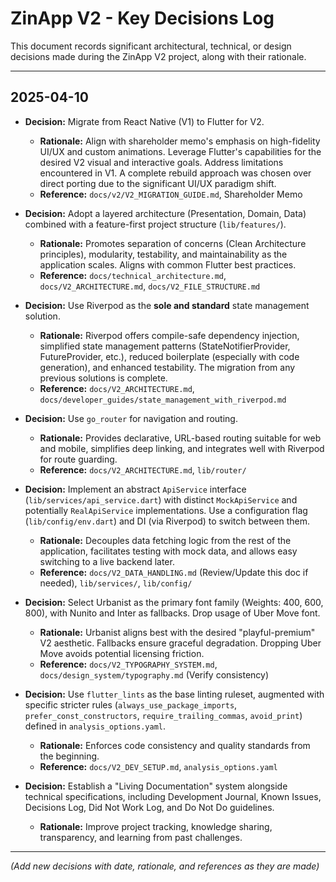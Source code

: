 # ZinApp V2 - Key Decisions Log

This document records significant architectural, technical, or design decisions made during the ZinApp V2 project, along with their rationale.

---

## 2025-04-10

*   **Decision:** Migrate from React Native (V1) to Flutter for V2.
    *   **Rationale:** Align with shareholder memo's emphasis on high-fidelity UI/UX and custom animations. Leverage Flutter's capabilities for the desired V2 visual and interactive goals. Address limitations encountered in V1. A complete rebuild approach was chosen over direct porting due to the significant UI/UX paradigm shift.
    *   **Reference:** `docs/v2/V2_MIGRATION_GUIDE.md`, Shareholder Memo

*   **Decision:** Adopt a layered architecture (Presentation, Domain, Data) combined with a feature-first project structure (`lib/features/`).
    *   **Rationale:** Promotes separation of concerns (Clean Architecture principles), modularity, testability, and maintainability as the application scales. Aligns with common Flutter best practices.
    *   **Reference:** `docs/technical_architecture.md`, `docs/V2_ARCHITECTURE.md`, `docs/V2_FILE_STRUCTURE.md`

*   **Decision:** Use Riverpod as the **sole and standard** state management solution.
    *   **Rationale:** Riverpod offers compile-safe dependency injection, simplified state management patterns (StateNotifierProvider, FutureProvider, etc.), reduced boilerplate (especially with code generation), and enhanced testability. The migration from any previous solutions is complete.
    *   **Reference:** `docs/V2_ARCHITECTURE.md`, `docs/developer_guides/state_management_with_riverpod.md`

*   **Decision:** Use `go_router` for navigation and routing.
    *   **Rationale:** Provides declarative, URL-based routing suitable for web and mobile, simplifies deep linking, and integrates well with Riverpod for route guarding.
    *   **Reference:** `docs/V2_ARCHITECTURE.md`, `lib/router/`

*   **Decision:** Implement an abstract `ApiService` interface (`lib/services/api_service.dart`) with distinct `MockApiService` and potentially `RealApiService` implementations. Use a configuration flag (`lib/config/env.dart`) and DI (via Riverpod) to switch between them.
    *   **Rationale:** Decouples data fetching logic from the rest of the application, facilitates testing with mock data, and allows easy switching to a live backend later.
    *   **Reference:** `docs/V2_DATA_HANDLING.md` (Review/Update this doc if needed), `lib/services/`, `lib/config/`

*   **Decision:** Select Urbanist as the primary font family (Weights: 400, 600, 800), with Nunito and Inter as fallbacks. Drop usage of Uber Move font.
    *   **Rationale:** Urbanist aligns best with the desired "playful-premium" V2 aesthetic. Fallbacks ensure graceful degradation. Dropping Uber Move avoids potential licensing friction.
    *   **Reference:** `docs/V2_TYPOGRAPHY_SYSTEM.md`, `docs/design_system/typography.md` (Verify consistency)

*   **Decision:** Use `flutter_lints` as the base linting ruleset, augmented with specific stricter rules (`always_use_package_imports`, `prefer_const_constructors`, `require_trailing_commas`, `avoid_print`) defined in `analysis_options.yaml`.
    *   **Rationale:** Enforces code consistency and quality standards from the beginning.
    *   **Reference:** `docs/V2_DEV_SETUP.md`, `analysis_options.yaml`

*   **Decision:** Establish a "Living Documentation" system alongside technical specifications, including Development Journal, Known Issues, Decisions Log, Did Not Work Log, and Do Not Do guidelines.
    *   **Rationale:** Improve project tracking, knowledge sharing, transparency, and learning from past challenges.

---

*(Add new decisions with date, rationale, and references as they are made)*
